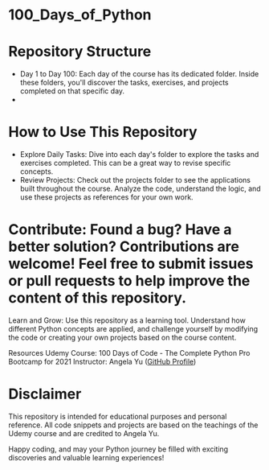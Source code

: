 # 100_Days_of_Python

# Repository Structure
- Day 1 to Day 100: Each day of the course has its dedicated folder. Inside these folders, you'll discover the tasks, exercises, and projects completed on that specific day.
- 
# How to Use This Repository
- Explore Daily Tasks: Dive into each day's folder to explore the tasks and exercises completed. This can be a great way to revise specific concepts.
- Review Projects: Check out the projects folder to see the applications built throughout the course. Analyze the code, understand the logic, and use these projects as references for your own work.

# Contribute: Found a bug? Have a better solution? Contributions are welcome! Feel free to submit issues or pull requests to help improve the content of this repository.

Learn and Grow: Use this repository as a learning tool. Understand how different Python concepts are applied, and challenge yourself by modifying the code or creating your own projects based on the course content.

Resources
Udemy Course: 100 Days of Code - The Complete Python Pro Bootcamp for 2021
Instructor: Angela Yu ([GitHub Profile](https://github.com/angelabauer))

# Disclaimer

This repository is intended for educational purposes and personal reference. All code snippets and projects are based on the teachings of the Udemy course and are credited to Angela Yu.

Happy coding, and may your Python journey be filled with exciting discoveries and valuable learning experiences!
